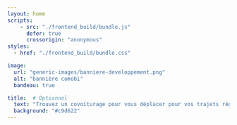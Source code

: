 ```yaml
---
layout: home
scripts:
    - src: "./frontend_build/bundle.js"
      defer: true
      crossorigin: "anonymous"
styles:
  - href: "./frontend_build/bundle.css"

image:
  url: "generic-images/banniere-developpement.png"
  alt: "bannière comobi"
  bandeau: true

title:  # Optionnel
  text: "Trouvez un covoiturage pour vous déplacer pour vos trajets réguliers"
  background: "#c9d622"
---
```


